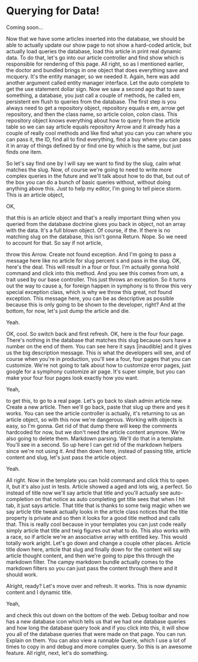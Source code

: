 # Querying for Data!

Coming soon...

Now that we have some articles inserted into the database, we should be able to actually update our show page to not show a hard-coded article, but actually load queries the database, load this article in print real dynamic data. To do that, let's go into our article controller and find show which is responsible for rendering of this page. All right, so as I mentioned earlier, the doctor and bundled brings in one object that does everything save and mcquery. It's the entity manager, so we needed it. Again, here was add another argument called entity manager interface. Let the auto complete to get the use statement dollar sign. Now we saw a second ago that to save something, a database, you just call a couple of methods, he called em, persistent em flush to queries from the database. The first step is you always need to get a repository object, repository equals e em, arrow get repository, and then the class name, so article colon, colon class. This repository object knows everything about how to query from the article table so we can say article equals repository Arrow and it already has a couple of really cool methods and like find what you can you can where you can pass it, the ID, find all to find everything, find a buy where you can pass it in array of things defined by or find one by which is the same, but just finds one item. 

So let's say find one by I will say we want to find by the slug, calm what matches the slug. Now, of course we're going to need to write more complex queries in the future and we'll talk about how to do that, but out of the box you can do a bunch of basic queries without, without doing anything above this. Just to help my editor, I'm going to tell piece storm. This is an article object, 

OK, 

that this is an article object and that's a really important thing when you queried from the database doctrine gives you back in object, not an array with the data. It's a full blown object. Of course, if the. If there is no matching slug on the database, this isn't gonna Return. Nope. So we need to account for that. So say if not article, 

throw this Arrow. Create not found exception. And I'm going to pass a message here like no article for slug percent s and pass in the slug. OK, here's the deal. This will result in a four or four. I'm actually gonna hold command and click into this method. And you see this comes from um, a trait used by our base controller. This just throws an exception. So it turns out the way to cause a, for foreign happen in symphony is to throw this very special exception class, which is why we throw this great, not found exception. This message here, you can be as descriptive as possible because this is only going to be shown to the developer, right? And at the bottom, for now, let's just dump the article and die. 

Yeah. 

OK, cool. So switch back and first refresh. OK, here is the four four page. There's nothing in the database that matches this slug because ours have a number on the end of them. You can see here it says [inaudible] and it gives us the big description message. This is what the developers will see, and of course when you're in production, you'll see a four, four pages that you can customize. We're not going to talk about how to customize error pages, just google for a symphony customize air page. It's super simple, but you can make your four four pages look exactly how you want. 

Yeah, 

to get this, to go to a real page. Let's go back to slash admin article new. Create a new article. Then we'll go back, paste that slug up there and yes it works. You can see the article controller is actually, it's returning to us an article object, so with this now we're dangerous. Working with objects is easy, so I'm gonna. Get rid of that dump there will keep the comments hardcoded for now, but we don't need the article content anymore. We're also going to delete them. Markdown parsing. We'll do that in a template. You'll see in a second. So up here I can get rid of the markdown helpers since we're not using it. And then down here, instead of passing title, article content and slug, let's just pass the article object. 

Yeah. 

All right. Now in the template you can hold command and click this to open it, but it's also just in tests. Article showed a aged and lots wig, a perfect. So instead of title now we'll say article that title and you'll actually see auto-completion on that notice as auto completing get title sees that when I hit tab, it just says article. That title that is thanks to some twig magic when we say article title tweak actually looks in the article class notices that the title property is private and so then it looks for a good title method and calls that. This is really cool because in your templates you can just code really simply article that title and twig figures out what to do. This also works with a race, so if article we're an associative array with entitled key. This would totally work aright. Let's go down and change a couple other places. Article title down here, article that slug and finally down for the content will say article thought content, and then we're going to pipe this through the markdown filter. The campy markdown bundle actually comes to the markdown filters so you can just pass the content through there and it should work. 

Alright, ready? Let's move over and refresh. It works. This is now dynamic content and I dynamic title. 

Yeah, 

and check this out down on the bottom of the web. Debug toolbar and now has a new database icon which tells us that we had one database queries and how long the database query took and if you click into this, it will show you all of the database queries that were made on that page. You can run. Explain on them. You can also view a runnable Querie, which I use a lot of times to copy in and debug and more complex query. So this is an awesome feature. All right, next, let's do something.